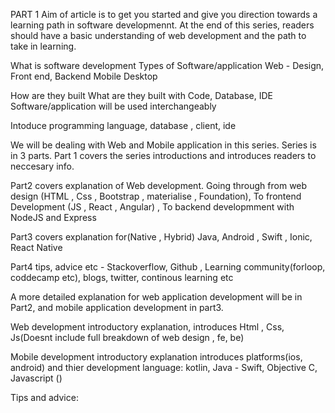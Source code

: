 PART 1
Aim of article is to get you started and give you direction towards a learning path in software developmennt. At the end of this series, readers should have a basic understanding of web development and the path to take in learning.

What is software development
Types of Software/application
Web - Design, Front end, Backend
Mobile
Desktop

How are they built
What are they built with Code, Database, IDE
Software/application will be used interchangeably




Intoduce programming language, database , client, ide

We will be dealing with Web and Mobile application in this series.
Series is in 3 parts. 
Part 1 covers the series introductions and introduces readers to neccesary info.

Part2 covers explanation of Web development.
Going through from web design (HTML , Css , Bootstrap , materialise , Foundation), To frontend Development (JS , React , Angular) , To backend developmment with NodeJS and Express

Part3 covers explanation for(Native , Hybrid) Java, Android , Swift , Ionic, React Native

Part4 tips, advice etc - Stackoverflow, Github , Learning community(forloop, coddecamp etc), blogs, twitter, continous learning etc




A more detailed explanation for web application development will be in Part2, and mobile application development in part3.


Web development introductory explanation, introduces Html , Css, Js(Doesnt include full breakdown of web design , fe, be)

Mobile development introductory explanation introduces platforms(ios, android) and thier development language: kotlin, Java - Swift, Objective C, Javascript ()




Tips and advice:



